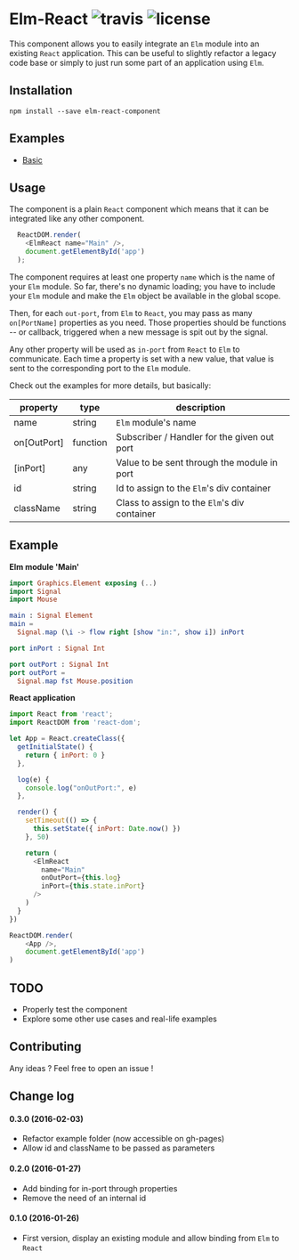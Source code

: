 Elm-React ![travis](https://travis-ci.org/KtorZ/elm-react-component.svg?style=flat-square) ![license](https://img.shields.io/badge/License-MIT-blue.svg?style=flat-square)
=========

This component allows you to easily integrate an `Elm` module into an existing `React`
application. This can be useful to slightly refactor a legacy code base or simply to just run
some part of an application using `Elm`.

## Installation

```
npm install --save elm-react-component
```

## Examples

- [Basic](http://KtorZ.github.io/elm-react-component/basic/)

## Usage

The component is a plain `React` component which means that it can be integrated like any other
component. 

```js
  ReactDOM.render(
    <ElmReact name="Main" />,
    document.getElementById('app')
  );
```

The component requires at least one property `name` which is the name of your `Elm` module. So
far, there's no dynamic loading; you have to include your `Elm` module and make the `Elm`
object be available in the global scope. 

Then, for each `out-port`, from `Elm` to `React`, you may pass as many `on[PortName]`
properties as you need. Those properties should be functions -- or callback, triggered when a
new message is spit out by the signal. 

Any other property will be used as `in-port` from `React` to `Elm` to communicate. Each time a
property is set with a new value, that value is sent to the corresponding port to the `Elm`
module. 

Check out the examples for more details, but basically:

property             |      type      |     description
---------------------|----------------|------------------------
name                 | string         | `Elm` module's name
on[OutPort]          | function       | Subscriber / Handler for the given out port
[inPort]             | any            | Value to be sent through the module in port
<optional> id        | string         | Id to assign to the `Elm`'s div container
<optional> className | string         | Class to assign to the `Elm`'s div container

## Example

**Elm module 'Main'**
```elm
import Graphics.Element exposing (..)
import Signal
import Mouse

main : Signal Element
main =
  Signal.map (\i -> flow right [show "in:", show i]) inPort

port inPort : Signal Int

port outPort : Signal Int
port outPort =
  Signal.map fst Mouse.position
```

**React application**
```js
import React from 'react';
import ReactDOM from 'react-dom';

let App = React.createClass({
  getInitialState() {
    return { inPort: 0 }
  },

  log(e) {
    console.log("onOutPort:", e)
  },

  render() {
    setTimeout(() => {
      this.setState({ inPort: Date.now() })
    }, 50)

    return (
      <ElmReact
        name="Main"
        onOutPort={this.log}
        inPort={this.state.inPort}
      />
    )
  }
})

ReactDOM.render(
    <App />,
    document.getElementById('app')
)
```

## TODO

- Properly test the component
- Explore some other use cases and real-life examples

## Contributing

Any ideas ? Feel free to open an issue ! 

## Change log

#### 0.3.0 (2016-02-03)

- Refactor example folder (now accessible on gh-pages)
- Allow id and className to be passed as parameters

#### 0.2.0 (2016-01-27)

- Add binding for in-port through properties
- Remove the need of an internal id

#### 0.1.0 (2016-01-26)

- First version, display an existing module and allow binding from `Elm` to `React`

